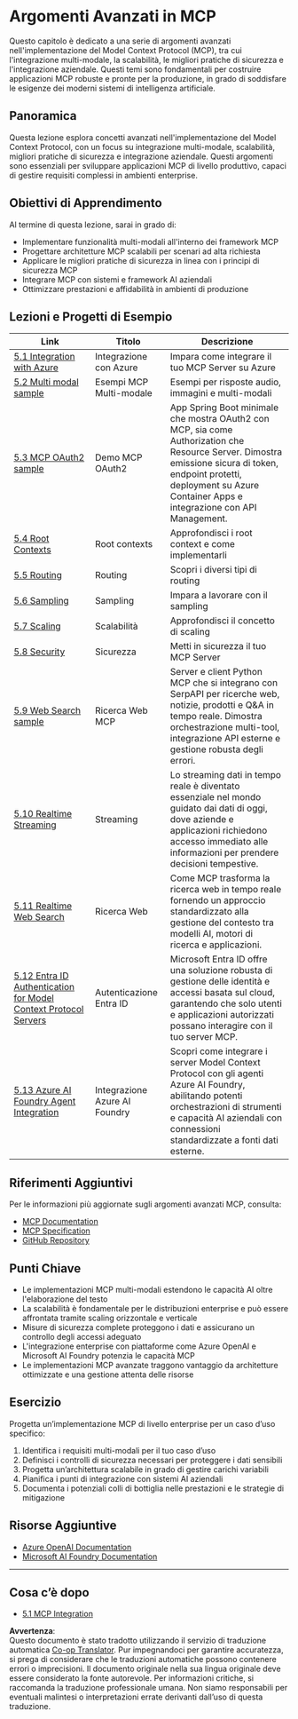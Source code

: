 <!--
CO_OP_TRANSLATOR_METADATA:
{
  "original_hash": "748c61250d4a326206b72b28f6154615",
  "translation_date": "2025-07-02T09:21:43+00:00",
  "source_file": "05-AdvancedTopics/README.md",
  "language_code": "it"
}
-->
# Argomenti Avanzati in MCP

Questo capitolo è dedicato a una serie di argomenti avanzati nell'implementazione del Model Context Protocol (MCP), tra cui l'integrazione multi-modale, la scalabilità, le migliori pratiche di sicurezza e l'integrazione aziendale. Questi temi sono fondamentali per costruire applicazioni MCP robuste e pronte per la produzione, in grado di soddisfare le esigenze dei moderni sistemi di intelligenza artificiale.

## Panoramica

Questa lezione esplora concetti avanzati nell'implementazione del Model Context Protocol, con un focus su integrazione multi-modale, scalabilità, migliori pratiche di sicurezza e integrazione aziendale. Questi argomenti sono essenziali per sviluppare applicazioni MCP di livello produttivo, capaci di gestire requisiti complessi in ambienti enterprise.

## Obiettivi di Apprendimento

Al termine di questa lezione, sarai in grado di:

- Implementare funzionalità multi-modali all'interno dei framework MCP
- Progettare architetture MCP scalabili per scenari ad alta richiesta
- Applicare le migliori pratiche di sicurezza in linea con i principi di sicurezza MCP
- Integrare MCP con sistemi e framework AI aziendali
- Ottimizzare prestazioni e affidabilità in ambienti di produzione

## Lezioni e Progetti di Esempio

| Link | Titolo | Descrizione |
|------|--------|-------------|
| [5.1 Integration with Azure](./mcp-integration/README.md) | Integrazione con Azure | Impara come integrare il tuo MCP Server su Azure |
| [5.2 Multi modal sample](./mcp-multi-modality/README.md) | Esempi MCP Multi-modale | Esempi per risposte audio, immagini e multi-modali |
| [5.3 MCP OAuth2 sample](../../../05-AdvancedTopics/mcp-oauth2-demo) | Demo MCP OAuth2 | App Spring Boot minimale che mostra OAuth2 con MCP, sia come Authorization che Resource Server. Dimostra emissione sicura di token, endpoint protetti, deployment su Azure Container Apps e integrazione con API Management. |
| [5.4 Root Contexts](./mcp-root-contexts/README.md) | Root contexts | Approfondisci i root context e come implementarli |
| [5.5 Routing](./mcp-routing/README.md) | Routing | Scopri i diversi tipi di routing |
| [5.6 Sampling](./mcp-sampling/README.md) | Sampling | Impara a lavorare con il sampling |
| [5.7 Scaling](./mcp-scaling/README.md) | Scalabilità | Approfondisci il concetto di scaling |
| [5.8 Security](./mcp-security/README.md) | Sicurezza | Metti in sicurezza il tuo MCP Server |
| [5.9 Web Search sample](./web-search-mcp/README.md) | Ricerca Web MCP | Server e client Python MCP che si integrano con SerpAPI per ricerche web, notizie, prodotti e Q&A in tempo reale. Dimostra orchestrazione multi-tool, integrazione API esterne e gestione robusta degli errori. |
| [5.10 Realtime Streaming](./mcp-realtimestreaming/README.md) | Streaming | Lo streaming dati in tempo reale è diventato essenziale nel mondo guidato dai dati di oggi, dove aziende e applicazioni richiedono accesso immediato alle informazioni per prendere decisioni tempestive. |
| [5.11 Realtime Web Search](./mcp-realtimesearch/README.md) | Ricerca Web | Come MCP trasforma la ricerca web in tempo reale fornendo un approccio standardizzato alla gestione del contesto tra modelli AI, motori di ricerca e applicazioni. |
| [5.12 Entra ID Authentication for Model Context Protocol Servers](./mcp-security-entra/README.md) | Autenticazione Entra ID | Microsoft Entra ID offre una soluzione robusta di gestione delle identità e accessi basata sul cloud, garantendo che solo utenti e applicazioni autorizzati possano interagire con il tuo server MCP. |
| [5.13 Azure AI Foundry Agent Integration](./mcp-foundry-agent-integration/README.md) | Integrazione Azure AI Foundry | Scopri come integrare i server Model Context Protocol con gli agenti Azure AI Foundry, abilitando potenti orchestrazioni di strumenti e capacità AI aziendali con connessioni standardizzate a fonti dati esterne. |

## Riferimenti Aggiuntivi

Per le informazioni più aggiornate sugli argomenti avanzati MCP, consulta:
- [MCP Documentation](https://modelcontextprotocol.io/)
- [MCP Specification](https://spec.modelcontextprotocol.io/)
- [GitHub Repository](https://github.com/modelcontextprotocol)

## Punti Chiave

- Le implementazioni MCP multi-modali estendono le capacità AI oltre l'elaborazione del testo
- La scalabilità è fondamentale per le distribuzioni enterprise e può essere affrontata tramite scaling orizzontale e verticale
- Misure di sicurezza complete proteggono i dati e assicurano un controllo degli accessi adeguato
- L'integrazione enterprise con piattaforme come Azure OpenAI e Microsoft AI Foundry potenzia le capacità MCP
- Le implementazioni MCP avanzate traggono vantaggio da architetture ottimizzate e una gestione attenta delle risorse

## Esercizio

Progetta un’implementazione MCP di livello enterprise per un caso d’uso specifico:

1. Identifica i requisiti multi-modali per il tuo caso d’uso
2. Definisci i controlli di sicurezza necessari per proteggere i dati sensibili
3. Progetta un’architettura scalabile in grado di gestire carichi variabili
4. Pianifica i punti di integrazione con sistemi AI aziendali
5. Documenta i potenziali colli di bottiglia nelle prestazioni e le strategie di mitigazione

## Risorse Aggiuntive

- [Azure OpenAI Documentation](https://learn.microsoft.com/en-us/azure/ai-services/openai/)
- [Microsoft AI Foundry Documentation](https://learn.microsoft.com/en-us/ai-services/)

---

## Cosa c’è dopo

- [5.1 MCP Integration](./mcp-integration/README.md)

**Avvertenza**:  
Questo documento è stato tradotto utilizzando il servizio di traduzione automatica [Co-op Translator](https://github.com/Azure/co-op-translator). Pur impegnandoci per garantire accuratezza, si prega di considerare che le traduzioni automatiche possono contenere errori o imprecisioni. Il documento originale nella sua lingua originale deve essere considerato la fonte autorevole. Per informazioni critiche, si raccomanda la traduzione professionale umana. Non siamo responsabili per eventuali malintesi o interpretazioni errate derivanti dall’uso di questa traduzione.